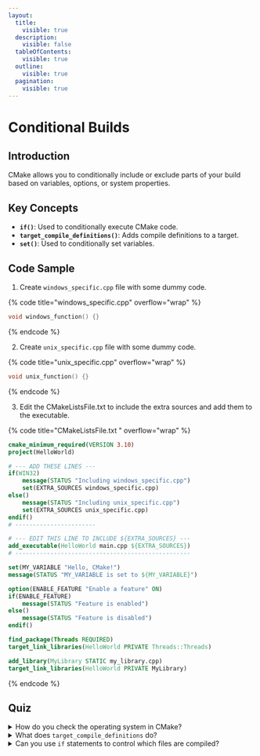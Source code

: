 ```yaml
---
layout:
  title:
    visible: true
  description:
    visible: false
  tableOfContents:
    visible: true
  outline:
    visible: true
  pagination:
    visible: true
---
```


# Conditional Builds

## Introduction

CMake allows you to conditionally include or exclude parts of your build based on variables, options, or system properties.

## Key Concepts

* **`if()`**: Used to conditionally execute CMake code.
* **`target_compile_definitions()`**: Adds compile definitions to a target.
* **`set()`**: Used to conditionally set variables.

## Code Sample

1. Create `windows_specific.cpp` file with some dummy code.

{% code title="windows_specific.cpp" overflow="wrap" %}
```cpp
void windows_function() {}
```
{% endcode %}

2. Create `unix_specific.cpp` file with some dummy code.

{% code title="unix_specific.cpp" overflow="wrap" %}
```cpp
void unix_function() {}
```
{% endcode %}

3. Edit the CMakeListsFile.txt to include the extra sources and add them to the executable.

{% code title="CMakeListsFile.txt " overflow="wrap" %}
```cmake
cmake_minimum_required(VERSION 3.10)
project(HelloWorld)

# --- ADD THESE LINES ---
if(WIN32)
    message(STATUS "Including windows_specific.cpp")
    set(EXTRA_SOURCES windows_specific.cpp)
else()
    message(STATUS "Including unix_specific.cpp")
    set(EXTRA_SOURCES unix_specific.cpp)
endif()
# -----------------------

# --- EDIT THIS LINE TO INCLUDE ${EXTRA_SOURCES} ---
add_executable(HelloWorld main.cpp ${EXTRA_SOURCES})
# --------------------------------------------------

set(MY_VARIABLE "Hello, CMake!")
message(STATUS "MY_VARIABLE is set to ${MY_VARIABLE}")

option(ENABLE_FEATURE "Enable a feature" ON)
if(ENABLE_FEATURE)
    message(STATUS "Feature is enabled")
else()
    message(STATUS "Feature is disabled")
endif()

find_package(Threads REQUIRED)
target_link_libraries(HelloWorld PRIVATE Threads::Threads)

add_library(MyLibrary STATIC my_library.cpp)
target_link_libraries(HelloWorld PRIVATE MyLibrary)
```
{% endcode %}

## Quiz

<details>

<summary>How do you check the operating system in CMake?</summary>

You can check the operating system using `if(WIN32)`, `if(APPLE)`, or `if(UNIX)`.

</details>

<details>

<summary>What does <code>target_compile_definitions</code> do?</summary>

`target_compile_definitions` adds compile definitions to a target. These definitions can be conditional using generator expressions.

</details>

<details>

<summary>Can you use <code>if</code> statements to control which files are compiled?</summary>

Yes, you can use `if` statements to control which files are compiled by conditionally adding them to `add_executable` or `add_library`.

</details>
